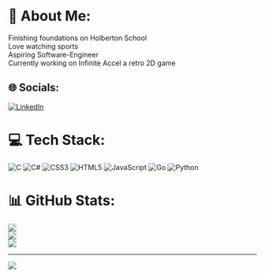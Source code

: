 # 💫 About Me:
Finishing foundations on Holberton School<br>Love watching sports<br>Aspiring Software-Engineer<br>Currently working on Infinite Accel a retro 2D game


## 🌐 Socials:
[![LinkedIn](https://img.shields.io/badge/LinkedIn-%230077B5.svg?logo=linkedin&logoColor=white)](https://linkedin.com/in/jaime-diaz-07bab323a) 

# 💻 Tech Stack:
![C](https://img.shields.io/badge/c-%2300599C.svg?style=for-the-badge&logo=c&logoColor=white) ![C#](https://img.shields.io/badge/c%23-%23239120.svg?style=for-the-badge&logo=c-sharp&logoColor=white) ![CSS3](https://img.shields.io/badge/css3-%231572B6.svg?style=for-the-badge&logo=css3&logoColor=white) ![HTML5](https://img.shields.io/badge/html5-%23E34F26.svg?style=for-the-badge&logo=html5&logoColor=white) ![JavaScript](https://img.shields.io/badge/javascript-%23323330.svg?style=for-the-badge&logo=javascript&logoColor=%23F7DF1E) ![Go](https://img.shields.io/badge/go-%2300ADD8.svg?style=for-the-badge&logo=go&logoColor=white) ![Python](https://img.shields.io/badge/python-3670A0?style=for-the-badge&logo=python&logoColor=ffdd54)
# 📊 GitHub Stats:
![](https://github-readme-stats.vercel.app/api?username=jaimeBalseiro&theme=dark&hide_border=false&include_all_commits=false&count_private=false)<br/>
![](https://github-readme-streak-stats.herokuapp.com/?user=jaimeBalseiro&theme=dark&hide_border=false)<br/>
![](https://github-readme-stats.vercel.app/api/top-langs/?username=jaimeBalseiro&theme=dark&hide_border=false&include_all_commits=false&count_private=false&layout=compact)

---
[![](https://visitcount.itsvg.in/api?id=jaimeBalseiro&icon=0&color=0)](https://visitcount.itsvg.in)

<!-- Proudly created with GPRM ( https://gprm.itsvg.in ) -->
